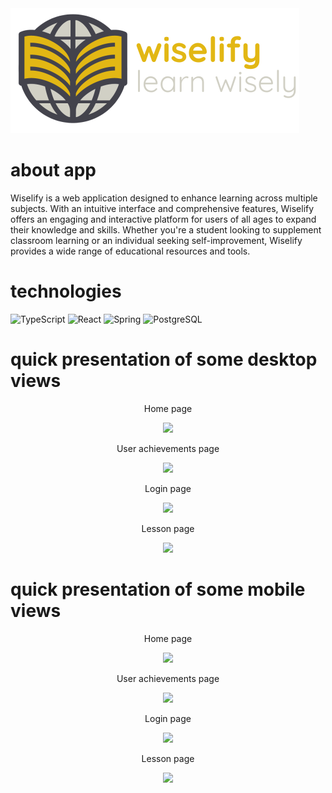 <img src="https://github.com/gzaprzala/wiselify/blob/main/frontend/src/assets/img/logo-napisy.svg" />

# about app

Wiselify is a web application designed to enhance learning across multiple subjects. With an intuitive interface and comprehensive features, Wiselify offers an engaging and interactive platform for users of all ages to expand their knowledge and skills. Whether you're a student looking to supplement classroom learning or an individual seeking self-improvement, Wiselify provides a wide range of educational resources and tools.

# technologies
![TypeScript](https://img.shields.io/badge/TypeScript-007ACC?style=for-the-badge&logo=typescript&logoColor=white)
![React](https://img.shields.io/badge/React-20232A?style=for-the-badge&logo=react&logoColor=61DAFB)
![Spring](https://img.shields.io/badge/Spring-6DB33F?style=for-the-badge&logo=spring&logoColor=white)
![PostgreSQL](https://img.shields.io/badge/PostgreSQL-316192?style=for-the-badge&logo=postgresql&logoColor=white)

# quick presentation of some desktop views

<div align="center">
  <p>Home page</p>
  <img src="https://i.imgur.com/kw9f2f1.png" />
</div>

<div align="center">
  <p>User achievements page</p>
  <img src="https://i.imgur.com/2BHUznY.png" />
</div>

<div align="center">
  <p>Login page</p>
  <img src="https://i.imgur.com/bDj9r4U.png" />
</div>

<div align="center">
  <p>Lesson page</p>
  <img src="https://i.imgur.com/ryCSqt4.png" />
</div>

# quick presentation of some mobile views

<div align="center">
  <p>Home page</p>
  <img src="https://i.imgur.com/A7wNR9x.png" />
</div>

<div align="center">
  <p>User achievements page</p>
  <img src="https://i.imgur.com/iPKjN1G.png" />
</div>

<div align="center">
  <p>Login page</p>
  <img src="https://i.imgur.com/8IqQeQ4.png" />
</div>

<div align="center">
  <p>Lesson page</p>
  <img src="https://i.imgur.com/qLwKMr5.png" />
</div>




